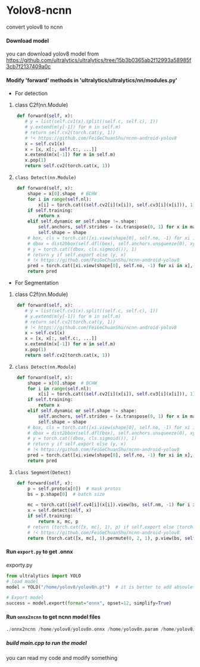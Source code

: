 # Yolov8-ncnn
convert yolov8 to ncnn
#### Download model
you can download yolov8 model from https://github.com/ultralytics/ultralytics/tree/15b3b0365ab2f12993a58985f3cb7f2137409a0c
#### Modify 'forward' methods in 'ultralytics/ultralytics/nn/modules.py'
- For detection
1. class C2f(nn.Module)
 ```python
     def forward(self, x):
        # y = list(self.cv1(x).split((self.c, self.c), 1))
        # y.extend(m(y[-1]) for m in self.m)
        # return self.cv2(torch.cat(y, 1))
        # !< https://github.com/FeiGeChuanShu/ncnn-android-yolov8
        x = self.cv1(x)
        x = [x, x[:, self.c:, ...]]
        x.extend(m(x[-1]) for m in self.m)
        x.pop(1)
        return self.cv2(torch.cat(x, 1))
 ```
 2. ```class Detect(nn.Module)```
```python
    def forward(self, x):
        shape = x[0].shape  # BCHW
        for i in range(self.nl):
            x[i] = torch.cat((self.cv2[i](x[i]), self.cv3[i](x[i])), 1)
        if self.training:
            return x
        elif self.dynamic or self.shape != shape:
            self.anchors, self.strides = (x.transpose(0, 1) for x in make_anchors(x, self.stride, 0.5))
            self.shape = shape
        # box, cls = torch.cat([xi.view(shape[0], self.no, -1) for xi in x], 2).split((self.reg_max * 4, self.nc), 1)
        # dbox = dist2bbox(self.dfl(box), self.anchors.unsqueeze(0), xywh=True, dim=1) * self.strides
        # y = torch.cat((dbox, cls.sigmoid()), 1)
        # return y if self.export else (y, x)
        # !< https://github.com/FeiGeChuanShu/ncnn-android-yolov8
        pred = torch.cat([xi.view(shape[0], self.no, -1) for xi in x], 2).permute(0, 2, 1)
        return pred
```
- For Segmentation
1. class C2f(nn.Module)
 ```python
     def forward(self, x):
        # y = list(self.cv1(x).split((self.c, self.c), 1))
        # y.extend(m(y[-1]) for m in self.m)
        # return self.cv2(torch.cat(y, 1))
        # !< https://github.com/FeiGeChuanShu/ncnn-android-yolov8
        x = self.cv1(x)
        x = [x, x[:, self.c:, ...]]
        x.extend(m(x[-1]) for m in self.m)
        x.pop(1)
        return self.cv2(torch.cat(x, 1))
 ```
 2. ```class Detect(nn.Module)```
```python
    def forward(self, x):
        shape = x[0].shape  # BCHW
        for i in range(self.nl):
            x[i] = torch.cat((self.cv2[i](x[i]), self.cv3[i](x[i])), 1)
        if self.training:
            return x
        elif self.dynamic or self.shape != shape:
            self.anchors, self.strides = (x.transpose(0, 1) for x in make_anchors(x, self.stride, 0.5))
            self.shape = shape
        # box, cls = torch.cat([xi.view(shape[0], self.no, -1) for xi in x], 2).split((self.reg_max * 4, self.nc), 1)
        # dbox = dist2bbox(self.dfl(box), self.anchors.unsqueeze(0), xywh=True, dim=1) * self.strides
        # y = torch.cat((dbox, cls.sigmoid()), 1)
        # return y if self.export else (y, x)
        # !< https://github.com/FeiGeChuanShu/ncnn-android-yolov8
        pred = torch.cat([xi.view(shape[0], self.no, -1) for xi in x], 2)  # different with detection
        return pred
```
3. ```class Segment(Detect)```
```python
    def forward(self, x):
        p = self.proto(x[0])  # mask protos
        bs = p.shape[0]  # batch size

        mc = torch.cat([self.cv4[i](x[i]).view(bs, self.nm, -1) for i in range(self.nl)], 2)  # mask coefficients
        x = self.detect(self, x)
        if self.training:
            return x, mc, p
        # return (torch.cat([x, mc], 1), p) if self.export else (torch.cat([x[0], mc], 1), (x[1], mc, p))
        # !< https://github.com/FeiGeChuanShu/ncnn-android-yolov8
        return (torch.cat([x, mc], 1).permute(0, 2, 1), p.view(bs, self.nm, -1)) if self.export else (torch.cat([x[0], mc], 1), (x[1], mc, p))
```
#### Run ```export.py``` to get .onnx
exporty.py
```python
from ultralytics import YOLO
# load model
model = YOLO("/home/yolov8/yolov8n.pt")  # it is better to add absoulete path

# Export model
success = model.export(format="onnx", opset=12, simplify=True) 
```
#### Run ```onnx2ncnn``` to get ncnn model files
```python
./onnx2ncnn /home/yolov8/yolov8n.onnx /home/yolov8n.param /home/yolov8/yolov8n.bin
```
##### build main.cpp to run the model
you can read my code and modify something
